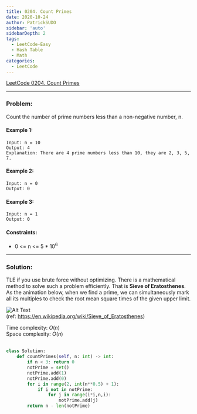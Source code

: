 ```yaml
---
title: 0204. Count Primes
date: 2020-10-24
author: PatrickSUDO
sidebar: 'auto'
sidebarDepth: 2
tags: 
  - LeetCode-Easy
  - Hash Table
  - Math
categories:
  - LeetCode
---
```

[LeetCode 0204. Count Primes](https://leetcode.com/problems/count-primes/)

---
### Problem: 

Count the number of prime numbers less than a non-negative number, n.



#### Example 1:

    Input: n = 10
    Output: 4
    Explanation: There are 4 prime numbers less than 10, they are 2, 3, 5, 7.

#### Example 2:

    Input: n = 0
    Output: 0

#### Example 3:

    Input: n = 1
    Output: 0

#### Constraints:
- 0 <= n <= 5 * 10<sup>6</sup>


---
### Solution:
TLE if you use brute force without optimizing. There is a mathematical method to solve such a problem efficiently. That is **Sieve of Eratosthenes**. As the animation below, when we find a prime, we can simultaneously mark all its multiples to check the root mean square times of the given upper limit. 

![Alt Text](https://assets.leetcode.com/static_assets/public/images/solutions/Sieve_of_Eratosthenes_animation.gif)</br> (ref: https://en.wikipedia.org/wiki/Sieve_of_Eratosthenes)

Time complexity: $O(n)$ </br>
Space complexity: $O(n)$
</br>
</br>

```python
class Solution:
    def countPrimes(self, n: int) -> int:
        if n < 3: return 0
        notPrime = set()
        notPrime.add(1)
        notPrime.add(0)
        for i in range(2, int(n**0.5) + 1):
            if i not in notPrime:
                for j in range(i*i,n,i):
                    notPrime.add(j)
        return n - len(notPrime)
```

